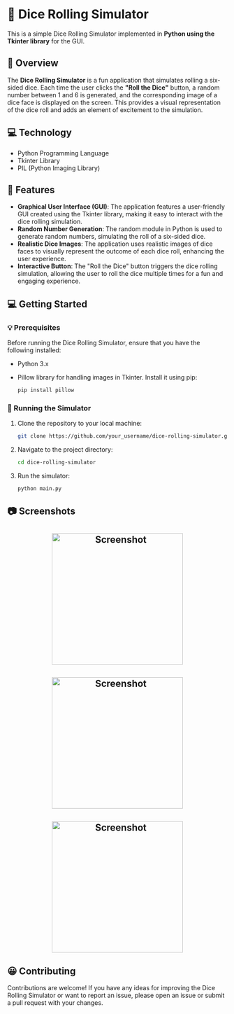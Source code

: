 # 🎲 Dice Rolling Simulator

This is a simple Dice Rolling Simulator implemented in **Python using the Tkinter library** for the GUI.

## 🧐 Overview

The **Dice Rolling Simulator** is a fun application that simulates rolling a six-sided dice. Each time the user clicks the **"Roll the Dice"** button, a random number between 1 and 6 is generated, and the corresponding image of a dice face is displayed on the screen. This provides a visual representation of the dice roll and adds an element of excitement to the simulation.

## 💻 Technology
- Python Programming Language
- Tkinter Library
- PIL (Python Imaging Library)

## 🚀 Features

- **Graphical User Interface (GUI)**: The application features a user-friendly GUI created using the Tkinter library, making it easy to interact with the dice rolling simulation.
- **Random Number Generation**: The random module in Python is used to generate random numbers, simulating the roll of a six-sided dice.
- **Realistic Dice Images**: The application uses realistic images of dice faces to visually represent the outcome of each dice roll, enhancing the user experience.
- **Interactive Button**: The "Roll the Dice" button triggers the dice rolling simulation, allowing the user to roll the dice multiple times for a fun and engaging experience.

## 💻 Getting Started

### 💡 Prerequisites

Before running the Dice Rolling Simulator, ensure that you have the following installed:

- Python 3.x
- Pillow library for handling images in Tkinter. Install it using pip:

  ```bash
  pip install pillow

### 🙌 Running the Simulator
1. Clone the repository to your local machine:

   ```bash
   git clone https://github.com/your_username/dice-rolling-simulator.git

2. Navigate to the project directory:

   ```bash
   cd dice-rolling-simulator

3. Run the simulator:

   ```bash
   python main.py
   
## 📷 Screenshots

<div>
   <h2 align="center"><img src="./Screenshot 1.png" alt="Screenshot" width="300" height="300"></h2>
   <h2 align="center"><img src="./Screenshot 2.png" alt="Screenshot" width="300" height="300"></h2>
   <h2 align="center"><img src="./Screenshot 3.png" alt="Screenshot" width="300" height="300"></h2>
</div>

## 😀 Contributing
Contributions are welcome! If you have any ideas for improving the Dice Rolling Simulator or want to report an issue, please open an issue or submit a pull request with your changes.
